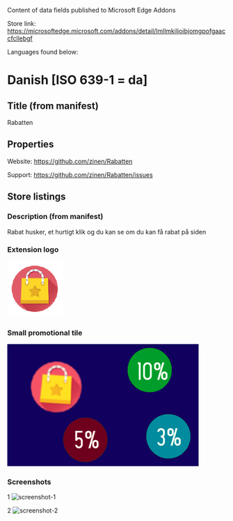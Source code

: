 Content of data fields published to Microsoft Edge Addons

Store link: https://microsoftedge.microsoft.com/addons/detail/lmllmkiljoibjomgpofgaaccfcllebgf

Languages found below:

# Danish [ISO 639-1 = da]

## Title (from manifest)

Rabatten

## Properties

Website: https://github.com/zinen/Rabatten

Support: https://github.com/zinen/Rabatten/issues

## Store listings

### Description (from manifest)

Rabat husker, et hurtigt klik og du kan se om du kan få rabat på siden

### Extension logo

![logo](./icon.png)


### Small promotional tile

![smallCampagne](./smallCampagne.png)

### Screenshots

1 ![screenshot-1](./screenshot1.jpg)

2 ![screenshot-2](./screenshot2.jpg)
